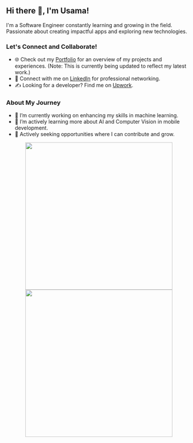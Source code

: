 ## Hi there 👋, I'm Usama!

I'm a Software Engineer constantly learning and growing in the field. Passionate about creating impactful apps and exploring new technologies.

### Let's Connect and Collaborate!
- 🌐 Check out my [Portfolio](https://usamayousaf.github.io/UsamaYousafgithub.io/) for an overview of my projects and experiences. (Note: This is currently being updated to reflect my latest work.)
- 👋 Connect with me on [LinkedIn](https://www.linkedin.com/in/usamayousaf01/) for professional networking.
- ✍️ Looking for a developer? Find me on [Upwork](https://www.upwork.com/freelancers/~019348dd62be23ed42).

### About My Journey
- 🔭 I’m currently working on enhancing my skills in machine learning.
- 🌱 I’m actively learning more about AI and Computer Vision in mobile development.
- 💼 Actively seeking opportunities where I can contribute and grow.

<p align = "center">
  <img src = "https://github-readme-stats.vercel.app/api?username=UsamaYousaf&show_icons=true&theme=bear" width = 400>
  <img src = "https://github-readme-streak-stats.herokuapp.com?user=UsamaYousaf&theme=dark&hide_border=false" width = 400>
</p>
